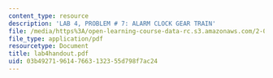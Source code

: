 ```yaml
---
content_type: resource
description: 'LAB 4, PROBLEM # 7: ALARM CLOCK GEAR TRAIN'
file: /media/https%3A/open-learning-course-data-rc.s3.amazonaws.com/2-000-how-and-why-machines-work-spring-2002/03b4927196147663132355d798f7ac24_lab4handout.pdf
file_type: application/pdf
resourcetype: Document
title: lab4handout.pdf
uid: 03b49271-9614-7663-1323-55d798f7ac24
---
```

